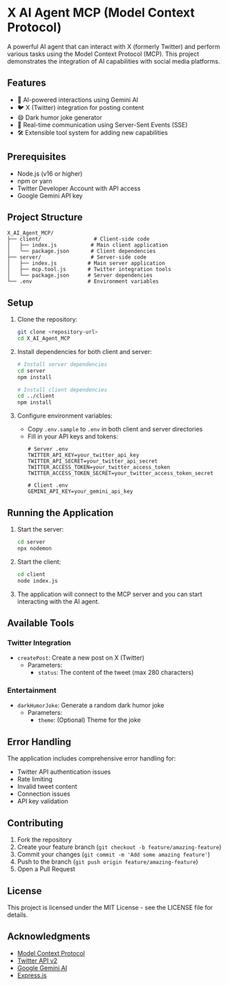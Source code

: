 # X AI Agent MCP (Model Context Protocol)

A powerful AI agent that can interact with X (formerly Twitter) and perform various tasks using the Model Context Protocol (MCP). This project demonstrates the integration of AI capabilities with social media platforms.

## Features

- 🤖 AI-powered interactions using Gemini AI
- 🐦 X (Twitter) integration for posting content
- 😄 Dark humor joke generator
- 🔄 Real-time communication using Server-Sent Events (SSE)
- 🛠️ Extensible tool system for adding new capabilities

## Prerequisites

- Node.js (v16 or higher)
- npm or yarn
- Twitter Developer Account with API access
- Google Gemini API key

## Project Structure

```
X_AI_Agent_MCP/
├── client/                 # Client-side code
│   ├── index.js           # Main client application
│   └── package.json       # Client dependencies
├── server/                # Server-side code
│   ├── index.js          # Main server application
│   ├── mcp.tool.js       # Twitter integration tools
│   └── package.json      # Server dependencies
└── .env                  # Environment variables
```

## Setup

1. Clone the repository:
   ```bash
   git clone <repository-url>
   cd X_AI_Agent_MCP
   ```

2. Install dependencies for both client and server:
   ```bash
   # Install server dependencies
   cd server
   npm install

   # Install client dependencies
   cd ../client
   npm install
   ```

3. Configure environment variables:
   - Copy `.env.sample` to `.env` in both client and server directories
   - Fill in your API keys and tokens:
     ```
     # Server .env
     TWITTER_API_KEY=your_twitter_api_key
     TWITTER_API_SECRET=your_twitter_api_secret
     TWITTER_ACCESS_TOKEN=your_twitter_access_token
     TWITTER_ACCESS_TOKEN_SECRET=your_twitter_access_token_secret

     # Client .env
     GEMINI_API_KEY=your_gemini_api_key
     ```

## Running the Application

1. Start the server:
   ```bash
   cd server
   npx nodemon
   ```

2. Start the client:
   ```bash
   cd client
   node index.js
   ```

3. The application will connect to the MCP server and you can start interacting with the AI agent.

## Available Tools

### Twitter Integration
- `createPost`: Create a new post on X (Twitter)
  - Parameters:
    - `status`: The content of the tweet (max 280 characters)

### Entertainment
- `darkHumorJoke`: Generate a random dark humor joke
  - Parameters:
    - `theme`: (Optional) Theme for the joke

## Error Handling

The application includes comprehensive error handling for:
- Twitter API authentication issues
- Rate limiting
- Invalid tweet content
- Connection issues
- API key validation

## Contributing

1. Fork the repository
2. Create your feature branch (`git checkout -b feature/amazing-feature`)
3. Commit your changes (`git commit -m 'Add some amazing feature'`)
4. Push to the branch (`git push origin feature/amazing-feature`)
5. Open a Pull Request

## License

This project is licensed under the MIT License - see the LICENSE file for details.

## Acknowledgments

- [Model Context Protocol](https://github.com/modelcontextprotocol)
- [Twitter API v2](https://developer.twitter.com/en/docs/twitter-api)
- [Google Gemini AI](https://ai.google.dev/)
- [Express.js](https://expressjs.com/) 